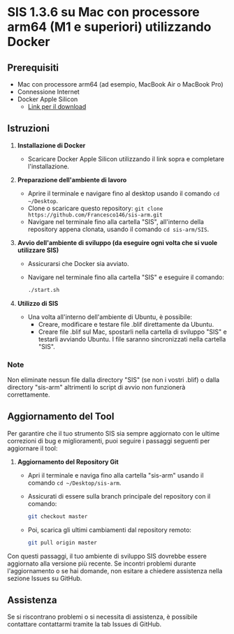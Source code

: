 
# SIS 1.3.6 su Mac con processore arm64 (M1 e superiori) utilizzando Docker

## Prerequisiti

- Mac con processore arm64 (ad esempio, MacBook Air o MacBook Pro)
- Connessione Internet
- Docker Apple Silicon
  - [Link per il download](https://desktop.docker.com/mac/main/arm64/Docker.dmg)

## Istruzioni

1. **Installazione di Docker**
   - Scaricare Docker Apple Silicon utilizzando il link sopra e completare l'installazione.

2. **Preparazione dell'ambiente di lavoro**
   - Aprire il terminale e navigare fino al desktop usando il comando `cd ~/Desktop`.
   - Clone o scaricare questo repository: `git clone https://github.com/Francesco146/sis-arm.git`
   - Navigare nel terminale fino alla cartella "SIS", all'interno della repository appena clonata, usando il comando `cd sis-arm/SIS`.

3. **Avvio dell'ambiente di sviluppo (da eseguire ogni volta che si vuole utilizzare SIS)**
   - Assicurarsi che Docker sia avviato.
   - Navigare nel terminale fino alla cartella "SIS" e eseguire il comando:

     ```bash
     ./start.sh
     ```

4. **Utilizzo di SIS**
   - Una volta all'interno dell'ambiente di Ubuntu, è possibile:
     - Creare, modificare e testare file .blif direttamente da Ubuntu.
     - Creare file .blif sul Mac, spostarli nella cartella di sviluppo "SIS" e testarli avviando Ubuntu. I file saranno sincronizzati nella cartella "SIS".

### Note

Non eliminate nessun file dalla directory "SIS" (se non i vostri .blif) o dalla directory "sis-arm" altrimenti lo script di avvio non funzionerà correttamente.

## Aggiornamento del Tool

Per garantire che il tuo strumento SIS sia sempre aggiornato con le ultime correzioni di bug e miglioramenti, puoi seguire i passaggi seguenti per aggiornare il tool:

1. **Aggiornamento del Repository Git**
   - Apri il terminale e naviga fino alla cartella "sis-arm" usando il comando `cd ~/Desktop/sis-arm`.
   - Assicurati di essere sulla branch principale del repository con il comando:

     ```bash
     git checkout master
     ```

   - Poi, scarica gli ultimi cambiamenti dal repository remoto:

     ```bash
     git pull origin master
     ```

Con questi passaggi, il tuo ambiente di sviluppo SIS dovrebbe essere aggiornato alla versione più recente. Se incontri problemi durante l'aggiornamento o se hai domande, non esitare a chiedere assistenza nella sezione Issues su GitHub.

## Assistenza

Se si riscontrano problemi o si necessita di assistenza, è possibile contattare contattarmi tramite la tab Issues di GitHub.
